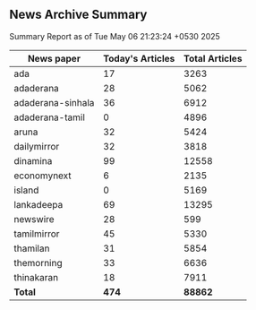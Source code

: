 <!-- @format -->
## News Archive Summary

Summary Report as of Tue May 06 21:23:24 +0530 2025

| News paper         | Today's Articles | Total Articles |
|--------------------|------------------|----------------|
| ada               | 17          | 3263        |
| adaderana               | 28          | 5062        |
| adaderana-sinhala               | 36          | 6912        |
| adaderana-tamil               | 0          | 4896        |
| aruna               | 32          | 5424        |
| dailymirror               | 32          | 3818        |
| dinamina               | 99          | 12558        |
| economynext               | 6          | 2135        |
| island               | 0          | 5169        |
| lankadeepa               | 69          | 13295        |
| newswire               | 28          | 599        |
| tamilmirror               | 45          | 5330        |
| thamilan               | 31          | 5854        |
| themorning               | 33          | 6636        |
| thinakaran               | 18          | 7911        |
| **Total**          | **474**      | **88862** |

